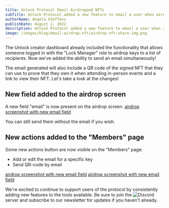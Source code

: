 ```yaml
---
title: Unlock Protocol Email Airdropped NFTs
subTitle: Unlock Protocol added a new feature to email a user when airdropping them an NFT from the creator dashboard.
authorName: Angela Steffens
publishDate: August 2, 2022
description: Unlock Protocol added a new feature to email a user when airdropping them an NFT from the creator dashboard.
image: /images/blog/email-airdrop-nft/airdrop-nft-share-img.png
---
```


The Unlock creator dashboard already included the functionality that allows someone logged in with the "Lock Manager" role to airdrop keys to a list of recipients. Now we've added the ability to send an email simultaneously!

The email generated will also include a QR code of the signed NFT that they can use to prove that they own it when attending in-person events and a link to view their NFT. Let's take a look at the changes!

## New field added to the airdrop screen
A new field "email" is now present on the airdrop screen. 
[airdrop screenshot with new email field](/img/blog/email-airdrop-nft/email-airdrop-screenshot1.png)

You can still send them without the email if you wish.

## New actions added to the "Members" page
Some new actions button are now visible on the "Members" page:

- Add or edit the email for a specific key
- Send QR-code by email

[airdrop screenshot with new email field](/img/blog/email-airdrop-nft/email-airdrop-screenshot2.png)
[airdrop screenshot with new email field](/img/blog/email-airdrop-nft/email-airdrop-screenshot3.png)

We're excited to continue to support users of the protocol by consistently adding new features to the tools available. Be sure to join the ![Discord](https://discord.com/invite/Ah6ZEJyTDp) server and subscribe to our newsletter for updates if you haven't already.

